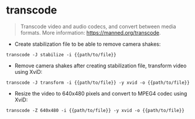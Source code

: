 # transcode

> Transcode video and audio codecs, and convert between media formats.
> More information: <https://manned.org/transcode>.

- Create stabilization file to be able to remove camera shakes:

`transcode -J stabilize -i {{path/to/file}}`

- Remove camera shakes after creating stabilization file, transform video using XviD:

`transcode -J transform -i {{path/to/file}} -y xvid -o {{path/to/file}}`

- Resize the video to 640x480 pixels and convert to MPEG4 codec using XviD:

`transcode -Z 640x480 -i {{path/to/file}} -y xvid -o {{path/to/file}}`
